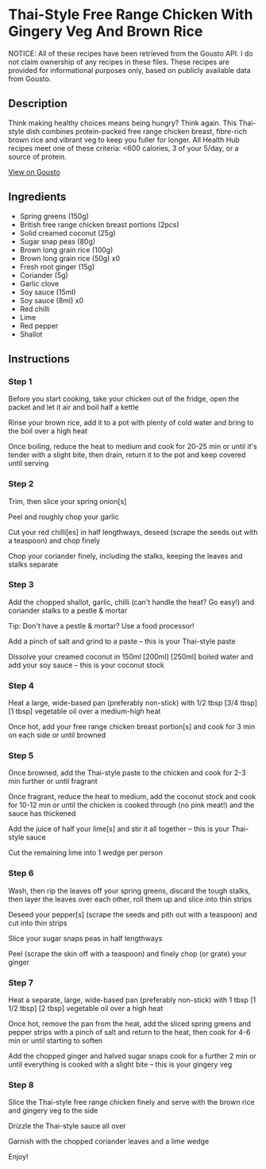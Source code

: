 # Thai-Style Free Range Chicken With Gingery Veg And Brown Rice

NOTICE: All of these recipes have been retrieved from the Gousto API. I do not claim ownership of any recipes in these files. These recipes are provided for informational purposes only, based on publicly available data from Gousto.

## Description

Think making healthy choices means being hungry? Think again. This Thai-style dish combines protein-packed free range chicken breast, fibre-rich brown rice and vibrant veg to keep you fuller for longer. All Health Hub recipes meet one of these criteria: <600 calories, 3 of your 5/day, or a source of protein.


[View on Gousto](https://www.gousto.co.uk/recipes/cookbook/thai-free-range-chicken-with-gingery-veg-and-brown-rice)

## Ingredients

- Spring greens (150g)
- British free range chicken breast portions (2pcs)
- Solid creamed coconut (25g)
- Sugar snap peas (80g)
- Brown long grain rice (100g)
- Brown long grain rice (50g) x0
- Fresh root ginger (15g)
- Coriander (5g)
- Garlic clove
- Soy sauce (15ml)
- Soy sauce (8ml) x0
- Red chilli
- Lime
- Red pepper
- Shallot

## Instructions


### Step 1

Before you start cooking, take your chicken out of the fridge, open the packet and let it air and boil half a kettle

Rinse your brown rice, add it to a pot with plenty of cold water and bring to the boil over a high heat

Once boiling, reduce the heat to medium and cook for 20-25 min or until it's tender with a slight bite, then drain, return it to the pot and keep covered until serving


### Step 2

Trim, then slice your spring onion[s]

Peel and roughly chop your garlic

Cut your red chilli[es] in half lengthways, deseed (scrape the seeds out with a teaspoon) and chop finely

Chop your coriander finely, including the stalks, keeping the leaves and stalks separate


### Step 3

Add the chopped shallot, garlic, chilli (can't handle the heat? Go easy!) and coriander stalks to a pestle & mortar

Tip: Don't have a pestle & mortar? Use a food processor!

Add a pinch of salt and grind to a paste – this is your Thai-style paste

Dissolve your creamed coconut in 150ml <span class="text-purple">[200ml]</span> <span class="text-danger">[250ml]</span> boiled water and add your soy sauce – this is your coconut stock


### Step 4

Heat a large, wide-based pan (preferably non-stick) with 1/2 tbsp<span class="text-purple"> [3/4 tbsp]</span><span class="text-danger"> [1 tbsp]</span> vegetable oil over a medium-high heat

Once hot, add your free range chicken breast portion[s]<span class="text-danger"> </span>and cook for 3 min on each side or until browned


### Step 5

Once browned, add the Thai-style paste to the chicken and cook for 2-3 min further or until fragrant

Once fragrant, reduce the heat to medium, add the coconut stock and cook for 10-12 min or until the chicken is cooked through (no pink meat!) and the sauce has thickened

Add the juice of half your lime[s] and stir it all together – this is your Thai-style sauce

Cut the remaining lime into 1 wedge per person


### Step 6

Wash, then rip the leaves off your spring greens, discard the tough stalks, then layer the leaves over each other, roll them up and slice into thin strips

Deseed your pepper[s] (scrape the seeds and pith out with a teaspoon) and cut into thin strips

Slice your sugar snaps peas in half lengthways

Peel (scrape the skin off with a teaspoon) and finely chop (or grate) your ginger


### Step 7

Heat a separate, large, wide-based pan (preferably non-stick) with 1 tbsp <span class="text-purple">[1 1/2 tbsp]</span> <span class="text-danger">[2 tbsp]</span> vegetable oil over a high heat

Once hot, remove the pan from the heat, add the sliced spring greens and pepper strips with a pinch of salt and return to the heat, then cook for 4-6 min or until starting to soften

Add the chopped ginger and halved sugar snaps cook for a further 2 min or until everything is cooked with a slight bite – this is your gingery veg

### Step 8

Slice the Thai-style free range chicken finely and serve with the brown rice and gingery veg to the side

Drizzle the Thai-style sauce all over

Garnish with the chopped coriander leaves and a lime wedge

Enjoy!

